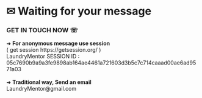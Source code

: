 # ✉ Waiting for your message
<H3>GET IN TOUCH NOW ☏</H3>
➜ <b>For anonymous message use session</b> </br>
( get session https://getsession.org/ ) </br>
LaundryMentor SESSION ID : 05c7690b9a9a3fe9898ab164ae4461a721603d3b5c7c714caaad00ae6ad9571a03
</BR>
</BR>
➜ <b>Traditional way, Send an email</b></br>
LaundryMentor@gmail.com
